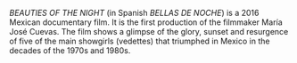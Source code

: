 _BEAUTIES OF THE NIGHT_ (in Spanish _BELLAS DE NOCHE_) is a 2016 Mexican documentary film. It is the first production of the filmmaker María José Cuevas. The film shows a glimpse of the glory, sunset and resurgence of five of the main showgirls (vedettes) that triumphed in Mexico in the decades of the 1970s and 1980s.
